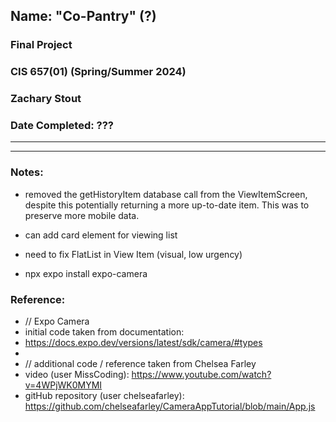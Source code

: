 ## Name: "Co-Pantry" (?)

### Final Project
### CIS 657(01) (Spring/Summer 2024)
### Zachary Stout
### Date Completed: ???


---------------------------------------------------
---------------------------------------------------

### Notes:
- removed the getHistoryItem database call from the ViewItemScreen, despite this potentially returning a more up-to-date item. This was to preserve more mobile data.

- can add card element for viewing list

- need to fix FlatList in View Item (visual, low urgency)

- npx expo install expo-camera

### Reference:
- // Expo Camera
- initial code taken from documentation:
- https://docs.expo.dev/versions/latest/sdk/camera/#types
- 
- // additional code / reference taken from Chelsea Farley
- video (user MissCoding): https://www.youtube.com/watch?v=4WPjWK0MYMI
- gitHub repository (user chelseafarley): https://github.com/chelseafarley/CameraAppTutorial/blob/main/App.js
